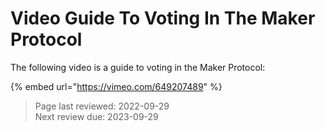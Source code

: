 # Video Guide To Voting In The Maker Protocol

The following video is a guide to voting in the Maker Protocol:

{% embed url="https://vimeo.com/649207489" %}


>Page last reviewed: 2022-09-29  
>Next review due: 2023-09-29
